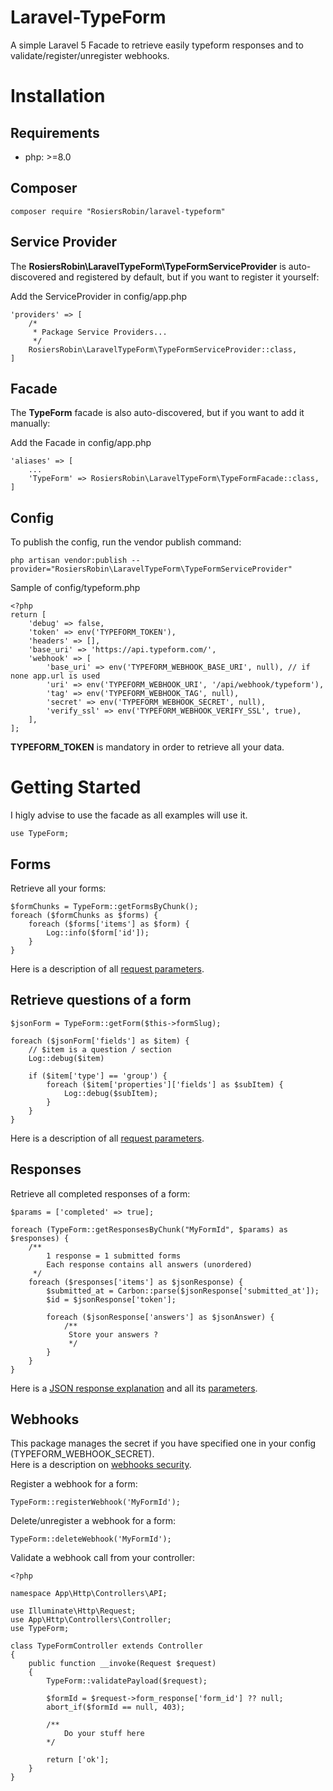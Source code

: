 # Laravel-TypeForm
A simple Laravel 5 Facade to retrieve easily typeform responses and to validate/register/unregister webhooks.

# Installation

## Requirements
 *  php: >=8.0

## Composer
```
composer require "RosiersRobin/laravel-typeform"
```

## Service Provider
The **RosiersRobin\LaravelTypeForm\TypeFormServiceProvider** is auto-discovered and registered by default, but if you want to register it yourself:

Add the ServiceProvider in config/app.php

```
'providers' => [
    /*
     * Package Service Providers...
     */
    RosiersRobin\LaravelTypeForm\TypeFormServiceProvider::class,
]
```

## Facade
The **TypeForm** facade is also auto-discovered, but if you want to add it manually:

Add the Facade in config/app.php

```
'aliases' => [
    ...
    'TypeForm' => RosiersRobin\LaravelTypeForm\TypeFormFacade::class,
]
```
## Config
To publish the config, run the vendor publish command:

```
php artisan vendor:publish --provider="RosiersRobin\LaravelTypeForm\TypeFormServiceProvider"
```

Sample of config/typeform.php
```
<?php
return [
    'debug' => false,
    'token' => env('TYPEFORM_TOKEN'),
    'headers' => [],
    'base_uri' => 'https://api.typeform.com/',
    'webhook' => [
        'base_uri' => env('TYPEFORM_WEBHOOK_BASE_URI', null), // if none app.url is used
        'uri' => env('TYPEFORM_WEBHOOK_URI', '/api/webhook/typeform'),
        'tag' => env('TYPEFORM_WEBHOOK_TAG', null),
        'secret' => env('TYPEFORM_WEBHOOK_SECRET', null),
        'verify_ssl' => env('TYPEFORM_WEBHOOK_VERIFY_SSL', true),
    ],
];
```

**TYPEFORM_TOKEN** is mandatory in order to retrieve all your data.  

# Getting Started

I higly advise to use the facade as all examples will use it.
```
use TypeForm;
```

## Forms

Retrieve all your forms:
```
$formChunks = TypeForm::getFormsByChunk();
foreach ($formChunks as $forms) {
    foreach ($forms['items'] as $form) {
        Log::info($form['id']);
    }
}
```

Here is a description of all [request parameters](https://developer.typeform.com/create/reference/retrieve-forms/).

## Retrieve questions of a form 

```
$jsonForm = TypeForm::getForm($this->formSlug);

foreach ($jsonForm['fields'] as $item) {
    // $item is a question / section
    Log::debug($item)

    if ($item['type'] == 'group') {
        foreach ($item['properties']['fields'] as $subItem) {
            Log::debug($subItem);
        }
    }
}
```

Here is a description of all [request parameters](https://developer.typeform.com/create/reference/retrieve-form/).

## Responses

Retrieve all completed responses of a form:
```
$params = ['completed' => true];

foreach (TypeForm::getResponsesByChunk("MyFormId", $params) as $responses) {
    /**
        1 response = 1 submitted forms
        Each response contains all answers (unordered)
     */
    foreach ($responses['items'] as $jsonResponse) {
        $submitted_at = Carbon::parse($jsonResponse['submitted_at']);
        $id = $jsonResponse['token'];

        foreach ($jsonResponse['answers'] as $jsonAnswer) {
            /**
             Store your answers ?
             */
        }
    }
}
```

Here is a [JSON response explanation](https://developer.typeform.com/responses/JSON-response-explanation/) and all its [parameters](https://developer.typeform.com/responses/reference/retrieve-responses/).

## Webhooks
This package manages the secret if you have specified one in your config (TYPEFORM_WEBHOOK_SECRET).  
Here is a description on [webhooks security](https://developer.typeform.com/webhooks/secure-your-webhooks/).

Register a webhook for a form:
```
TypeForm::registerWebhook('MyFormId');
```

Delete/unregister a webhook for a form:
```
TypeForm::deleteWebhook('MyFormId');
```

Validate a webhook call from your controller:
```
<?php

namespace App\Http\Controllers\API;

use Illuminate\Http\Request;
use App\Http\Controllers\Controller;
use TypeForm;

class TypeFormController extends Controller
{
    public function __invoke(Request $request)
    {
        TypeForm::validatePayload($request);
        
        $formId = $request->form_response['form_id'] ?? null;
        abort_if($formId == null, 403);

        /**
            Do your stuff here
        */

        return ['ok'];
    }
}
```
